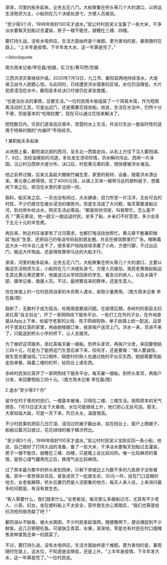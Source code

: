 

渐渐，河里的船多起来，业务五花八门，大船聚集在桥头等几个大的渡口，以转运生活物资为主，小船则在几个决堤处游弋，方便人员接驳。

“至少得3个月，1998年刚好100天才退水。”吴公村村民吴义宝备了一些大米，干净淡水要每天划船过去灌装，房子一楼不能住，就睡在三楼、四楼。

要打持久战，没有水电供应，生活方面始终是个难题。更为害怕的是，暴雨随时在路上。“上半年是疫情，下半年发大水，这一年算是完了。”

&lt;/blockquote

南方周末记者/李在磊/拍摄，实习生/黄可然/剪辑

江西洪涝灾害继续升级。2020年7月13日，九江市、鄱阳县两地持续涨水，大堤保卫战令人胆颤心惊。与此同时，已经遭受洪水侵害的区域，水位仍没降低，大片民房浸泡在水中，鄱阳县多处决口圩堤仍在紧张救援。

“也是没办法的事情，总要生活。”一位村民用木板组装了一个简易木筏，作为短距离活动的工具，可是出远门，还是需要花钱坐船。他说，生活在水泊中，仍然十分不便，但是基本的“吃喝拉撒”，现在可以通过花钱来解决了。

短短数日内，灾民们逐渐适应艰辛、苦楚的水上生活，并且衍生出一套临时性的适用于特殊时期的“内循环”市场经济。

1 兼职船夫多起来

从地图上看，鄱阳湖北部的西河，呈东北—西南走向，从右上方往下注入鄱阳湖。7、8日，流经油墩街的河道，多处发生溃坝险情，洪水瞬间泻出，西岸一片泽国。沅公村沿西岸大堤分布，决口后，村民黄元章的家，很快便被洪水淹没。

他之前养过猪，后来又盖起大棚做竹编生意，家里的板材、设备，随着洪水漂出来。黄元章心疼得很，花了4000元钱，从镇上买来一艘带马达的塑料艇子，想着闲下来之后，把泡在水里的家当捞一捞。

孰料，船买来之后，一天也没有闲过，大水肆虐，目力所至一片汪洋，无处可去的村民，不少仍居住在被水浸泡的楼房内，但是生活成了大问题，每天需要渡船过河，到对岸补给淡水，购买生活必需品。“都是街坊邻居，叫我帮忙，怎么能不去？”黄元章说，他一趟又一趟运送村民，坐多了船，乡亲们不好意思，多少会丢下五元十元的辛苦费。

再后来，附近村庄谁家有了过河需求，也都打电话找他帮忙。黄元章干脆兼职做起“船夫”生意，还把自己的电话号码贴到朋友圈，并且在微信群里打广告。眼瞅着这大水一时半会儿走不了，很多家户陆陆续续添置了小舟，方便行脚，不过出远门，搬运大件物品，还是得依靠带马达的大船才行。

渐渐，河里的船多起来，业务五花八门，大船聚集在桥头等几个大的渡口，主要以搬运生活物资为主，小船则在几个决堤处游弋，方便人员接驳。渔民老黄做起船运生意比黄元章还要早，他接送过从学校回家的学生、看急诊的病人，以及乡镇干部、媒体记者、救援人员。不过，最频繁往来的群体，还是生意人。

住在岸堤上的一位村民用自家的木舟帮人渡水，收取少量费用。（南方周末记者 李在磊/图）

路断了，无数村子成为孤岛，吃喝用度都成问题。在疫情后期，赤岭村的家庭主妇吴红英“自主创业”，开了一家网购线下服务平台，一些打工在外的子女，在外地直接从App上下单，给留守老家的父母、孩子网络购物，单子由镇上统一配送，运至村子里吴红英的家里，再由她根据订单，挨家挨户送货上门。洪水一来，货进不来了，只能送到桥头小学的桥下，让人去接货。

为了做好这项服务，吴红英每天雇一艘船，到桥头拿货，再挨户分发，来回要倒贴三四十元，可是为了能把这门生意应承下来，咬咬牙，还是要做：“做人要诚信，做生意也要诚信。”口口相传，隔壁村的熟人也通过她的平台买东西，她就需要驾船走街串巷，隔着二楼的栏杆，给阳台上递东西。

赤岭村民吴红英开了一家网购线下服务平台，每天雇一艘船，到桥头拿货，再挨户分发，来回要倒贴三四十元。（南方周末记者 李在磊/图）

2 退水“至少得3个月”

留守在村子里的村民们，一楼基本被淹，只得在二楼、三楼生活。按照原本的天气预告，7月13日这天会下大暴雨，水位可能继续上升，他们担心无处可逃。那天，大家如临大敌，可是一天下来，烈日炎炎，温度很高。

不少村民乘机把前几日打湿、浸泡过的被子翻出来，挂在阳台上、窗户上晒被子，船舶沿着河沿驶过，花花绿绿的被子鳞次栉比。

“至少得3个月，1998年刚好100天才退水。”吴公村村民吴义宝刚买回一条小船，他说，自己做好了打持久战的准备，备了一些大米，干净淡水要每天划船过去灌装，房子一楼不能住，就睡在三楼、四楼，只是晚上会比较闷热。唯一比较麻烦的事情，是担心煤气罐用完之后，换煤气会比较麻烦。

过了原本最为繁华的桥头来到西岸，只剩下岸堤边上为数不多的几栋房子没有被淹。其中一家劳保杂货店，紧急进货了一批救生衣，30元一件，挂在门口显眼的地方。女老板解释，桥头位置仍然是人流密集的地方，每天人来人往，上来询问最多的问题是，有没有救生衣。

“客人需要什么，我们就卖什么。”女老板说，每天那么多艘船过河，尤其有不少老人、小孩、妇女，坐在塑料船上不太安全，穿件救生衣心里踏实，“我们也算是给抗洪抢险做贡献了吧？”

鄱阳湖从不缺鱼，被大水围困，不少村民拿起渔网，随便撒两下，便会捕捉到不少鲜鱼，这几日顿顿吃鱼。可是缺乏青菜、水果，渐渐地，零星也有村民在村口摆摊售卖种类暂还单一的蔬菜了。

不过，要打持久战，没有水电供应，生活方面始终是个难题。更为害怕的是，暴雨随时在路上，这水位，不知道是会降低，还是上升。“上半年是疫情，下半年发大水，这一年算是完了。”一位村民说。


